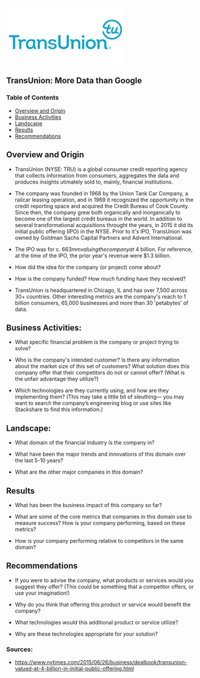 ![Transunion Logo](../01-FinTech/support-files/TransUnion-Logo.png)
## TransUnion: More Data than Google  



### Table of Contents
* [Overview and Origin](Overview-and-Origin)
* [Business Activities](Business-Activities)
* [Landscape](Landscape)
* [Results](Results)
* [Recommendations](Recommendations)


## Overview and Origin

* TransUnion (NYSE: TRU) is a global consumer credit reporting agency that collects information from consumers, aggregates the data and produces insights utimately sold to, mainly, financial institutions. 

* The company was founded in 1968 by the Union Tank Car Company, a railcar leasing operation, and in 1969 it recognized the opportunity in the credit reporting space and acquired the Credit Bureau of Cook County. Since then, the company grew both organically and inorganically to become one of the largest credit bureaus in the world. In addition to several transformational acquisitions throught the years, in 2015 it did its initial public offering (IPO) in the NYSE. Prior to it's IPO, TransUnion was owned by Goldman Sachs Capital Partners and Advent International.


* The IPO was for c. $663mm valuing the company at ~$4 billion. For reference, at the time of the IPO, the prior year's revenue were $1.3 billion. 

* How did the idea for the company (or project) come about?

* How is the company funded? How much funding have they received?

* TransUnion is headquartered in Chicago, IL and has over 7,500 across 30+ countries. Other interesting metrics are the company's reach to 1 billion consumers, 65,000 businesses and more than 30 'petabytes' of data. 

## Business Activities:

* What specific financial problem is the company or project trying to solve?

* Who is the company's intended customer?  Is there any information about the market size of this set of customers?
What solution does this company offer that their competitors do not or cannot offer? (What is the unfair advantage they utilize?)

* Which technologies are they currently using, and how are they implementing them? (This may take a little bit of sleuthing–– you may want to search the company’s engineering blog or use sites like Stackshare to find this information.)


## Landscape:

* What domain of the financial industry is the company in?

* What have been the major trends and innovations of this domain over the last 5-10 years?

* What are the other major companies in this domain?


## Results

* What has been the business impact of this company so far?

* What are some of the core metrics that companies in this domain use to measure success? How is your company performing, based on these metrics?

* How is your company performing relative to competitors in the same domain?


## Recommendations

* If you were to advise the company, what products or services would you suggest they offer? (This could be something that a competitor offers, or use your imagination!)

* Why do you think that offering this product or service would benefit the company?

* What technologies would this additional product or service utilize?

* Why are these technologies appropriate for your solution?



### Sources: 
* https://www.nytimes.com/2015/06/26/business/dealbook/transunion-valued-at-4-billion-in-initial-public-offering.html